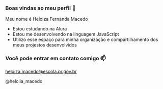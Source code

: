 ### Boas vindas ao meu perfil 🧡

Meu nome é Heloiza Fernanda Macedo

- Estou estudando na Alura
- Estou me desenvolvendo na linguagem JavaScript
- Utilizo esse espaço para minha organização e compartilhamento dos meus projestos desenvolvidos

### Você pode entrar em contato comigo 📫

heloiza.macedo@escola.pr.gov.br

@heloiia_macedo
